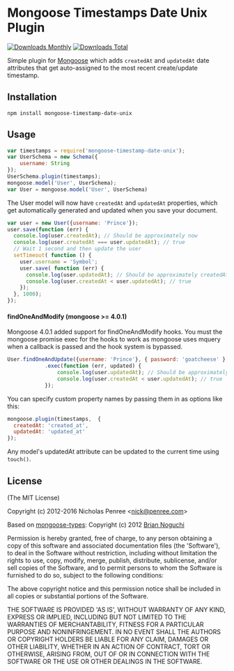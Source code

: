 Mongoose Timestamps Date Unix Plugin
==========================

[![Downloads Monthly](https://img.shields.io/npm/dm/mongoose-timestamp.svg)](https://www.npmjs.com/package/mongoose-timestamp-date-unix)
[![Downloads Total](https://img.shields.io/npm/dt/mongoose-timestamp.svg)](https://www.npmjs.com/package/mongoose-timestamp-date-unix)

Simple plugin for [Mongoose](https://github.com/LearnBoost/mongoose) which adds `createdAt` and `updatedAt` date attributes
that get auto-assigned to the most recent create/update timestamp.

## Installation

`npm install mongoose-timestamp-date-unix`

## Usage

```javascript
var timestamps = require('mongoose-timestamp-date-unix');
var UserSchema = new Schema({
    username: String
});
UserSchema.plugin(timestamps);
mongoose.model('User', UserSchema);
var User = mongoose.model('User', UserSchema)
```
The User model will now have `createdAt` and `updatedAt` properties, which get
automatically generated and updated when you save your document.

```javascript
var user = new User({username: 'Prince'});
user.save(function (err) {
  console.log(user.createdAt); // Should be approximately now
  console.log(user.createdAt === user.updatedAt); // true
  // Wait 1 second and then update the user
  setTimeout( function () {
    user.username = 'Symbol';
    user.save( function (err) {
      console.log(user.updatedAt); // Should be approximately createdAt + 1 second
      console.log(user.createdAt < user.updatedAt); // true
    });
  }, 1000);
});
```
#### findOneAndModify (mongoose >= 4.0.1)

Mongoose 4.0.1 added support for findOneAndModify hooks. You must the mongoose promise exec for the hooks to work as mongoose uses mquery when a callback is passed and the hook system is bypassed.

```javascript
User.findOneAndUpdate({username: 'Prince'}, { password: 'goatcheese' }, { new: true, upsert: true })
            .exec(function (err, updated) {
                console.log(user.updatedAt); // Should be approximately createdAt + 1 second
                console.log(user.createdAt < user.updatedAt); // true
            });
```

You can specify custom property names by passing them in as options like this:

```javascript
mongoose.plugin(timestamps,  {
  createdAt: 'created_at',
  updatedAt: 'updated_at'
});
```

Any model's updatedAt attribute can be updated to the current time using `touch()`.

## License

(The MIT License)

Copyright (c) 2012-2016 Nicholas Penree &lt;nick@penree.com&gt;

Based on [mongoose-types](https://github.com/bnoguchi/mongoose-types): Copyright (c) 2012 [Brian Noguchi](https://github.com/bnoguchi)

Permission is hereby granted, free of charge, to any person obtaining
a copy of this software and associated documentation files (the
'Software'), to deal in the Software without restriction, including
without limitation the rights to use, copy, modify, merge, publish,
distribute, sublicense, and/or sell copies of the Software, and to
permit persons to whom the Software is furnished to do so, subject to
the following conditions:

The above copyright notice and this permission notice shall be
included in all copies or substantial portions of the Software.

THE SOFTWARE IS PROVIDED 'AS IS', WITHOUT WARRANTY OF ANY KIND,
EXPRESS OR IMPLIED, INCLUDING BUT NOT LIMITED TO THE WARRANTIES OF
MERCHANTABILITY, FITNESS FOR A PARTICULAR PURPOSE AND NONINFRINGEMENT.
IN NO EVENT SHALL THE AUTHORS OR COPYRIGHT HOLDERS BE LIABLE FOR ANY
CLAIM, DAMAGES OR OTHER LIABILITY, WHETHER IN AN ACTION OF CONTRACT,
TORT OR OTHERWISE, ARISING FROM, OUT OF OR IN CONNECTION WITH THE
SOFTWARE OR THE USE OR OTHER DEALINGS IN THE SOFTWARE.
